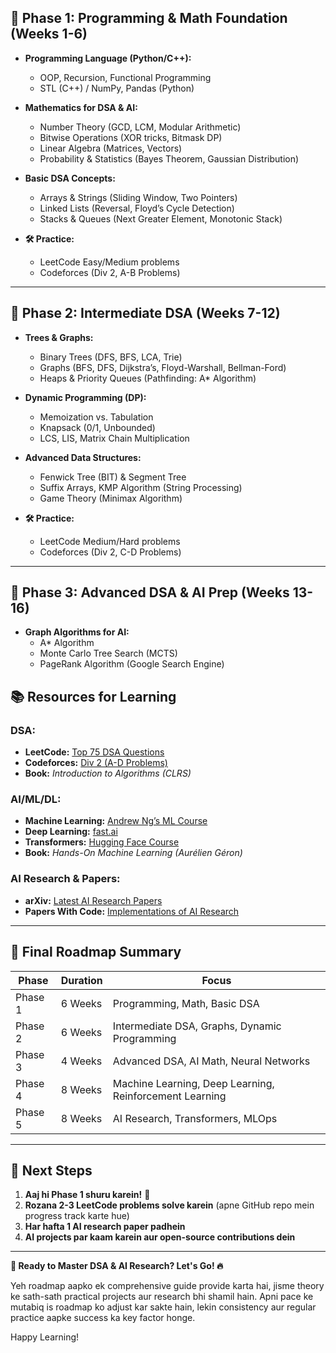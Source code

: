 ## **🔹 Phase 1: Programming & Math Foundation (Weeks 1-6)**

- **Programming Language (Python/C++):**  
  - OOP, Recursion, Functional Programming  
  - STL (C++) / NumPy, Pandas (Python)

- **Mathematics for DSA & AI:**  
  - Number Theory (GCD, LCM, Modular Arithmetic)  
  - Bitwise Operations (XOR tricks, Bitmask DP)  
  - Linear Algebra (Matrices, Vectors)  
  - Probability & Statistics (Bayes Theorem, Gaussian Distribution)

- **Basic DSA Concepts:**  
  - Arrays & Strings (Sliding Window, Two Pointers)  
  - Linked Lists (Reversal, Floyd’s Cycle Detection)  
  - Stacks & Queues (Next Greater Element, Monotonic Stack)

- **🛠 Practice:**  
  - LeetCode Easy/Medium problems  
  - Codeforces (Div 2, A-B Problems)

---

## **🔹 Phase 2: Intermediate DSA (Weeks 7-12)**

- **Trees & Graphs:**  
  - Binary Trees (DFS, BFS, LCA, Trie)  
  - Graphs (BFS, DFS, Dijkstra’s, Floyd-Warshall, Bellman-Ford)  
  - Heaps & Priority Queues (Pathfinding: A* Algorithm)

- **Dynamic Programming (DP):**  
  - Memoization vs. Tabulation  
  - Knapsack (0/1, Unbounded)  
  - LCS, LIS, Matrix Chain Multiplication

- **Advanced Data Structures:**  
  - Fenwick Tree (BIT) & Segment Tree  
  - Suffix Arrays, KMP Algorithm (String Processing)  
  - Game Theory (Minimax Algorithm)

- **🛠 Practice:**  
  - LeetCode Medium/Hard problems  
  - Codeforces (Div 2, C-D Problems)

---

## **🔹 Phase 3: Advanced DSA & AI Prep (Weeks 13-16)**

- **Graph Algorithms for AI:**  
  - A* Algorithm  
  - Monte Carlo Tree Search (MCTS)  
  - PageRank Algorithm (Google Search Engine)




## **📚 Resources for Learning**

### **DSA:**
- **LeetCode:** [Top 75 DSA Questions](https://leetcode.com/problem-list/top-interview-questions/)
- **Codeforces:** [Div 2 (A-D Problems)](https://codeforces.com/)
- **Book:** *Introduction to Algorithms (CLRS)*

### **AI/ML/DL:**
- **Machine Learning:** [Andrew Ng’s ML Course](https://www.coursera.org/learn/machine-learning)
- **Deep Learning:** [fast.ai](https://www.fast.ai/)
- **Transformers:** [Hugging Face Course](https://huggingface.co/course/)
- **Book:** *Hands-On Machine Learning (Aurélien Géron)*

### **AI Research & Papers:**
- **arXiv:** [Latest AI Research Papers](https://arxiv.org/)
- **Papers With Code:** [Implementations of AI Research](https://paperswithcode.com/)

---

## **🎯 Final Roadmap Summary**

| **Phase** | **Duration** | **Focus**                                  |
|-----------|--------------|--------------------------------------------|
| Phase 1   | 6 Weeks      | Programming, Math, Basic DSA               |
| Phase 2   | 6 Weeks      | Intermediate DSA, Graphs, Dynamic Programming|
| Phase 3   | 4 Weeks      | Advanced DSA, AI Math, Neural Networks       |
| Phase 4   | 8 Weeks      | Machine Learning, Deep Learning, Reinforcement Learning |
| Phase 5   | 8 Weeks      | AI Research, Transformers, MLOps           |

---

## **📢 Next Steps**

1. **Aaj hi Phase 1 shuru karein!** 🎯  
2. **Rozana 2-3 LeetCode problems solve karein** (apne GitHub repo mein progress track karte hue)  
3. **Har hafta 1 AI research paper padhein**  
4. **AI projects par kaam karein aur open-source contributions dein**

---

**🚀 Ready to Master DSA & AI Research? Let's Go! 🔥**

Yeh roadmap aapko ek comprehensive guide provide karta hai, jisme theory ke sath-sath practical projects aur research bhi shamil hain. Apni pace ke mutabiq is roadmap ko adjust kar sakte hain, lekin consistency aur regular practice aapke success ka key factor honge.

Happy Learning!